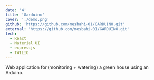 ```yaml
---
date: '4'
title: 'Garduino'
cover: './demo.png'
github: 'https://github.com/mesbahi-01/GARDUINO.git'
external: 'https://github.com/mesbahi-01/GARDUINO.git'
tech:
  - React
  - Material UI
  - expressjs
  - TWILIO
---
```


Web application for (monitoring + watering) a green house using an Arduino.
